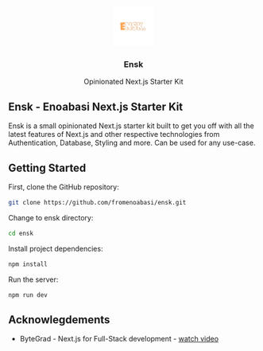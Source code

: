 <div align="center">
  <a href="https://github.com/fromenoabasi/ensk">
    <img src="/public/logo_dark.png" alt="Logo" width="80" height="80">
  </a>

<h3 align="center">Ensk</h3>

  <p align="center">
    Opinionated Next.js Starter Kit
  </p>
</div>

## Ensk - Enoabasi Next.js Starter Kit

Ensk is a small opinionated Next.js starter kit built to get you off with all the latest features of Next.js and other respective technologies from Authentication, Database, Styling and more. Can be used for any use-case.

## Getting Started

First, clone the GitHub repository:

```bash
git clone https://github.com/fromenoabasi/ensk.git
```

Change to ensk directory:

```bash
cd ensk
```

Install project dependencies:

```bash
npm install
```

Run the server:

```bash
npm run dev
```

## Acknowlegdements

- ByteGrad - Next.js for Full-Stack development - [watch video](https://www.youtube.com/watch?v=y7JCnfbETPs&list=WL&index=3&t=116s)
